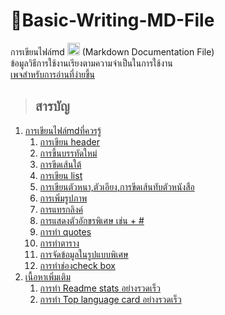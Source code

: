 # 👻Basic-Writing-MD-File
การเขียนไฟล์md <img height=20px src="https://camo.githubusercontent.com/7f65f69ad22ee0caca8ef19a8ba38d94f768b27bcd6b26e3440a429e1d54cfbf/68747470733a2f2f63646e2e737667706f726e2e636f6d2f6c6f676f732f6d61726b646f776e2e737667" />
(Markdown Documentation File)<br>
ข้อมูลวิธีการใช้งานเรียงตามความจำเป็นในการใช้งาน <br>
[เพจสำหรับการอ่านที่ง่ายขึ้น](https://boszgtec.github.io/Basic-Writing-MD-File-Pb/)
> ## สารบัญ
   1. [การเขียนไฟล์mdที่ควรรู้](https://github.com/BoszGTec/Basic-Writing-MD-File-Pb/tree/main/%E0%B8%97%E0%B8%B5%E0%B9%88%E0%B8%84%E0%B8%A7%E0%B8%A3%E0%B8%A3%E0%B8%B9%E0%B9%89)
      1. [การเขียน header](https://github.com/BoszGTec/Basic-Writing-MD-File-Pb/blob/main/ที่ควรรู้/1-การเขียน_header.md)
      2. [การขึ้นบรรทัดใหม่](https://github.com/BoszGTec/Basic-Writing-MD-File-Pb/blob/main/ที่ควรรู้/2-การขึ้นบรรทัดใหม่.md)
      3. [การขีดเส้นใต้](https://github.com/BoszGTec/Basic-Writing-MD-File-Pb/blob/main/ที่ควรรู้/3-การขีดเส้นใต้.md)
      4. [การเขียน list](https://github.com/BoszGTec/Basic-Writing-MD-File-Pb/blob/main/ที่ควรรู้/4-การเขียน_list.md)
      5. [การเขียนตัวหนา,ตัวเอียง,การขีดเส้นทับตัวหนังสือ](https://github.com/BoszGTec/Basic-Writing-MD-File-Pb/blob/main/ที่ควรรู้/5-การเขียนตัวหนา_ตัวเอียง_การขีดเส้นทับตัวหนังสือ.md)
      6. [การเพิ่มรูปภาพ](https://github.com/BoszGTec/Basic-Writing-MD-File-Pb/blob/main/ที่ควรรู้/6-การเพิ่มรูปภาพ.md)
      7. [การแทรกลิงค์](https://github.com/BoszGTec/Basic-Writing-MD-File-Pb/blob/main/ที่ควรรู้/7-การแทรกลิงค์.md)
      8. [การแสดงตัวอักขรพิเศษ เช่น + #](https://github.com/BoszGTec/Basic-Writing-MD-File-Pb/blob/main/ที่ควรรู้/8-การแสดงตัวอักขรพิเศษ_เช่น_%2B_%23.md)
      9. [การทำ quotes](https://github.com/BoszGTec/Basic-Writing-MD-File-Pb/blob/main/ที่ควรรู้/9-การทำ_quotes.md)
      10. [การทำตาราง](https://github.com/BoszGTec/Basic-Writing-MD-File-Pb/blob/main/ที่ควรรู้/910-การทำตาราง.md)
      11. [การจัดข้อมูลในรูปแบบพิเศษ](https://github.com/BoszGTec/Basic-Writing-MD-File-Pb/blob/main/ที่ควรรู้/911-การจัดข้อมูลในรูปแบบพิเศษ.md)
      12. [การทำช่องcheck box](https://github.com/BoszGTec/Basic-Writing-MD-File-Pb/blob/main/ที่ควรรู้/912-การทำช่องcheck_box.md)
   2. [เนื้อหาเพิ่มเติม](https://github.com/BoszGTec/Basic-Writing-MD-File-Pb/tree/main/%E0%B9%80%E0%B8%9E%E0%B8%B4%E0%B9%88%E0%B8%A1%E0%B9%80%E0%B8%95%E0%B8%B4%E0%B8%A1)
      1. [การทำ Readme stats อย่างรวดเร็ว](/เพิ่มเติม/1-การทำReadme_stats.md)
      2. [การทำ Top language card อย่างรวดเร็ว](/เพิ่มเติม/2-การทำTop_language_card.md)


